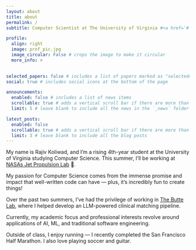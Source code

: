 ```yaml
---
layout: about
title: about
permalink: /
subtitle: Computer Scientist at The University of Virginia #<a href='#'>Affiliations</a>. Address. Contacts. Motto. Etc.

profile:
  align: right
  image: prof_pic.jpg
  image_circular: False # crops the image to make it circular
  more_info: >
   

selected_papers: false # includes a list of papers marked as "selected={true}"
social: true # includes social icons at the bottom of the page

announcements:
  enabled: false # includes a list of news items
  scrollable: true # adds a vertical scroll bar if there are more than 3 news items
  limit: 5 # leave blank to include all the news in the `_news` folder

latest_posts:
  enabled: false
  scrollable: true # adds a vertical scroll bar if there are more than 3 new posts items
  limit: 3 # leave blank to include all the blog posts
---
```



My name is Rajiv Koliwad, and I’m a rising 4th-year student at the University of Virginia studying Computer Science. This summer, I’ll be working at [NASAs Jet Propulsion Lab](https://www.jpl.nasa.gov/) 🚀.

My passion for Computer Science comes from the immense promise and impact that well-written code can have — plus, it’s incredibly fun to create things!

Over the past two summers, I’ve had the privilege of working in [The Butte Lab](https://buttelab.ucsf.edu/), where I helped develop an LLM-powered clinical matching pipeline.

Currently, my academic focus and professional interests revolve around applications of AI, ML, and traditional software engineering.

Outside of class, I enjoy running — I recently completed the San Francisco Half Marathon. I also love playing soccer and guitar.




